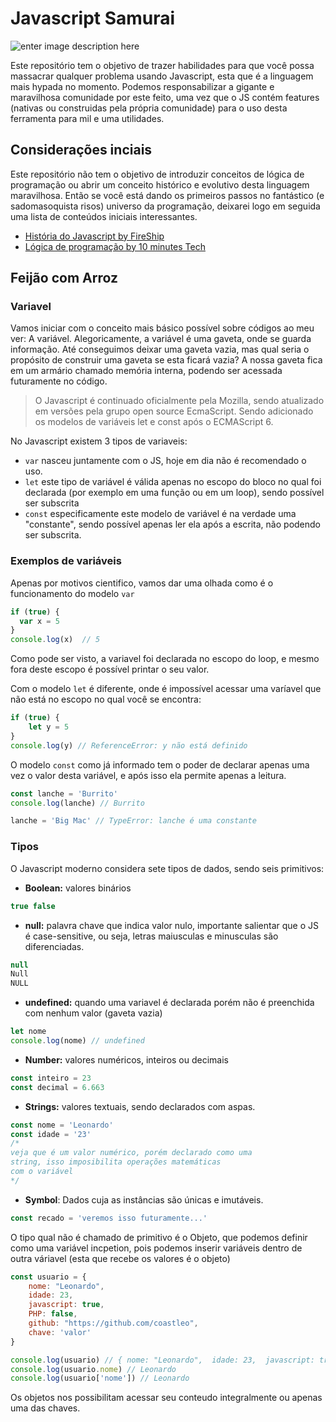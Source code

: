 # Javascript Samurai

![enter image description here](https://media.giphy.com/media/W30tviZ52FbdEbKnlb/giphy.gif)

Este repositório tem o objetivo de trazer habilidades para que você possa massacrar qualquer problema  usando Javascript, esta que é a linguagem mais hypada no momento. Podemos responsabilizar a gigante e maravilhosa comunidade por este feito, uma vez que o JS contém features (nativas ou construidas pela própria comunidade) para o uso desta ferramenta para mil e uma utilidades.

## Considerações inciais
Este repositório não tem o objetivo de introduzir conceitos de lógica de programação ou abrir um conceito histórico e evolutivo desta linguagem maravilhosa. Então se você está dando os primeiros passos no fantástico (e sadomasoquista risos) universo da programação, deixarei logo em seguida uma lista de conteúdos iniciais interessantes.

 - [História do Javascript by FireShip](https://fireship.io/courses/javascript/intro-history/)
 - [Lógica de programação by 10 minutes Tech](https://www.youtube.com/watch?v=9zOo4JkZgSI)

## Feijão com Arroz

### Variavel
Vamos iniciar com o conceito mais básico possível sobre códigos ao meu ver: A variável.  Alegoricamente, a variável é uma gaveta, onde se guarda informação. Até conseguimos deixar uma gaveta vazia, mas qual seria o propósito de construir uma gaveta se esta ficará vazia?
A nossa gaveta fica em um armário chamado memória interna, podendo ser acessada futuramente no código. 

> O Javascript é continuado oficialmente pela Mozilla, sendo atualizado em versões pela grupo open source EcmaScript. Sendo adicionado os modelos de variáveis let e const após o ECMAScript 6.

No Javascript existem 3 tipos de variaveis:

 - `var` nasceu juntamente com o JS, hoje em dia não é recomendado o uso.
 - `let` este tipo de variável é válida apenas no escopo do bloco no qual foi declarada (por exemplo em uma função ou em um loop), sendo possível ser subscrita
 - `const` especificamente este modelo de variável é na verdade uma "constante", sendo possível apenas ler ela após a escrita, não podendo ser subscrita.

### Exemplos de variáveis
Apenas por motivos cientifico, vamos dar uma olhada como é o funcionamento do modelo `var`

```js
if (true) {
  var x = 5
}
console.log(x)  // 5
```
Como pode ser visto, a variavel foi declarada no escopo do loop, e mesmo fora deste escopo é possível printar o seu valor.

Com o modelo `let` é diferente, onde é impossível acessar uma varíavel que não está no escopo no qual você se encontra:
```js
if (true) {
	let y = 5
}
console.log(y) // ReferenceError: y não está definido	
```
O modelo `const` como já informado tem o poder de declarar apenas uma vez o valor desta variável, e após isso ela permite apenas a leitura.
```js
const lanche = 'Burrito'
console.log(lanche) // Burrito

lanche = 'Big Mac' // TypeError: lanche é uma constante
```
### Tipos
O Javascript moderno considera sete tipos de dados, sendo seis primitivos:

 - **Boolean:** valores binários
 ```js
 true false
```
- **null:** palavra chave que indica valor nulo, importante salientar que o JS é case-sensitive, ou seja, letras maiusculas e minusculas são diferenciadas.
```js
null
Null
NULL
```
- **undefined:** quando uma variavel é declarada porém não é preenchida com nenhum valor (gaveta vazia)
```js
let nome
console.log(nome) // undefined
```
- **Number:** valores numéricos, inteiros ou decimais
```js
const inteiro = 23
const decimal = 6.663
```
- **Strings:** valores textuais, sendo declarados com aspas.
```js
const nome = 'Leonardo'
const idade = '23' 
/* 
veja que é um valor numérico, porém declarado como uma
string, isso imposibilita operações matemáticas 
com o variável
*/
```

- **Symbol**: Dados cuja as instâncias são únicas e imutáveis.
```js
const recado = 'veremos isso futuramente...' 
```

O tipo qual não é chamado de primitivo é o Objeto, que podemos definir como uma variável incpetion, pois podemos inserir variáveis dentro de outra váriavel (esta que recebe os valores é o objeto)
```js
const usuario = {
	nome: "Leonardo",
	idade: 23,
	javascript: true,
	PHP: false,
	github: "https://github.com/coastleo",
	chave: 'valor'
}

console.log(usuario) // { nome: "Leonardo",  idade: 23,  javascript: true,  PHP: false,  github: "https://github.com/coastleo" }
console.log(usuario.nome) // Leonardo
console.log(usuario['nome']) // Leonardo
```

Os objetos nos possibilitam acessar seu conteudo integralmente ou apenas uma das chaves. 
